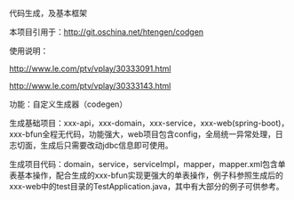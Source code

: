代码生成，及基本框架

本项目引用于：http://git.oschina.net/htengen/codgen

使用说明：

http://www.le.com/ptv/vplay/30333091.html 

http://www.le.com/ptv/vplay/30333143.html

功能：自定义生成器（codegen）

生成基础项目：xxx-api，xxx-domain，xxx-service，xxx-web(spring-boot)，xxx-bfun全程无代码，功能强大，web项目包含config，全局统一异常处理，日志切面，生成后只需要改动jdbc信息即可使用。

生成项目代码：domain，service，serviceImpl，mapper，mapper.xml包含单表基本操作，配合生成的xxx-bfun实现更强大的单表操作，例子科参照生成后的xxx-web中的test目录的TestApplication.java，其中有大部分的例子可供参考。